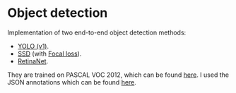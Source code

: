 # Object detection

Implementation of two end-to-end object detection methods: 

- [YOLO (v1)](https://arxiv.org/abs/1506.02640).
- [SSD](https://arxiv.org/abs/1512.02325) (with [Focal loss](https://arxiv.org/abs/1708.02002)).
- [RetinaNet](https://arxiv.org/abs/1708.02002).

They are trained on PASCAL VOC 2012, which can be found [here](https://pjreddie.com/projects/pascal-voc-dataset-mirror/). I used the JSON annotations which can be found [here](https://storage.googleapis.com/coco-dataset/external/PASCAL_VOC.zip).
